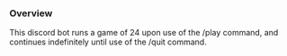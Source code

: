 ### Overview

This discord bot runs a game of 24 upon use of the /play command, and continues indefinitely until use of the /quit command.
